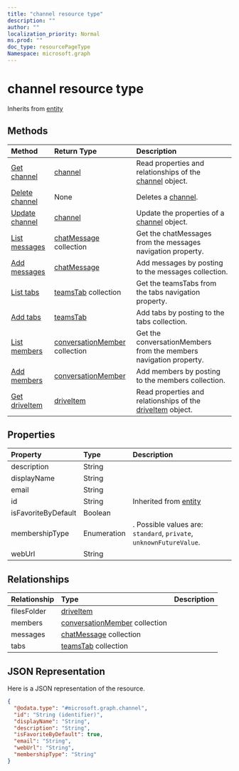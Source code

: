 ```yaml
---
title: "channel resource type"
description: ""
author: ""
localization_priority: Normal
ms.prod: ""
doc_type: resourcePageType
Namespace: microsoft.graph
---
```



# channel resource type




Inherits from [entity](../resources/entity.md)

## Methods
|Method|Return Type|Description|
|:---|:---|:---|
|[Get channel](../api/channel-get.md)|[channel](../resources/channel.md)|Read properties and relationships of the [channel](../resources/channel.md) object.|
|[Delete channel](../api/channel-delete.md)|None|Deletes a [channel](../resources/channel.md).|
|[Update channel](../api/channel-update.md)|[channel](../resources/channel.md)|Update the properties of a [channel](../resources/channel.md) object.|
|[List messages](../api/channel-list-messages.md)|[chatMessage](../resources/chatMessage.md) collection|Get the chatMessages from the messages navigation property.|
|[Add messages](../api/channel-post-messages.md)|[chatMessage](../resources/chatMessage.md)|Add messages by posting to the messages collection.|
|[List tabs](../api/channel-list-tabs.md)|[teamsTab](../resources/teamsTab.md) collection|Get the teamsTabs from the tabs navigation property.|
|[Add tabs](../api/channel-post-tabs.md)|[teamsTab](../resources/teamsTab.md)|Add tabs by posting to the tabs collection.|
|[List members](../api/channel-list-members.md)|[conversationMember](../resources/conversationMember.md) collection|Get the conversationMembers from the members navigation property.|
|[Add members](../api/channel-post-members.md)|[conversationMember](../resources/conversationMember.md)|Add members by posting to the members collection.|
|[Get driveItem](../api/driveitem-get.md)|[driveItem](../resources/driveItem.md)|Read properties and relationships of the [driveItem](../resources/driveitem.md) object.|

## Properties
|Property|Type|Description|
|:---|:---|:---|
|description|String||
|displayName|String||
|email|String||
|id|String| Inherited from [entity](../resources/entity.md)|
|isFavoriteByDefault|Boolean||
|membershipType|Enumeration|. Possible values are: `standard`, `private`, `unknownFutureValue`.|
|webUrl|String||

## Relationships
|Relationship|Type|Description|
|:---|:---|:---|
|filesFolder|[driveItem](../resources/driveItem.md)||
|members|[conversationMember](../resources/conversationMember.md) collection||
|messages|[chatMessage](../resources/chatMessage.md) collection||
|tabs|[teamsTab](../resources/teamsTab.md) collection||

## JSON Representation
Here is a JSON representation of the resource.
<!-- {
  "blockType": "resource",
  "keyProperty": "id",
  "@odata.type": "microsoft.graph.channel",
  "baseType": "microsoft.graph.entity",
  "openType": false
}
-->
``` json
{
  "@odata.type": "#microsoft.graph.channel",
  "id": "String (identifier)",
  "displayName": "String",
  "description": "String",
  "isFavoriteByDefault": true,
  "email": "String",
  "webUrl": "String",
  "membershipType": "String"
}
```

